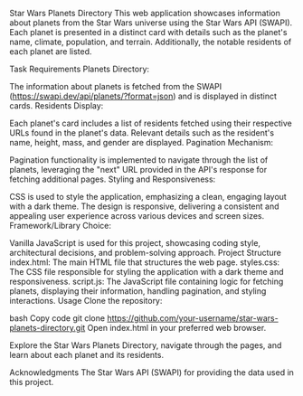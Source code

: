 Star Wars Planets Directory
This web application showcases information about planets from the Star Wars universe using the Star Wars API (SWAPI). Each planet is presented in a distinct card with details such as the planet's name, climate, population, and terrain. Additionally, the notable residents of each planet are listed.

Task Requirements
Planets Directory:

The information about planets is fetched from the SWAPI (https://swapi.dev/api/planets/?format=json) and is displayed in distinct cards.
Residents Display:

Each planet's card includes a list of residents fetched using their respective URLs found in the planet's data. Relevant details such as the resident's name, height, mass, and gender are displayed.
Pagination Mechanism:

Pagination functionality is implemented to navigate through the list of planets, leveraging the "next" URL provided in the API's response for fetching additional pages.
Styling and Responsiveness:

CSS is used to style the application, emphasizing a clean, engaging layout with a dark theme. The design is responsive, delivering a consistent and appealing user experience across various devices and screen sizes.
Framework/Library Choice:

Vanilla JavaScript is used for this project, showcasing coding style, architectural decisions, and problem-solving approach.
Project Structure
index.html: The main HTML file that structures the web page.
styles.css: The CSS file responsible for styling the application with a dark theme and responsiveness.
script.js: The JavaScript file containing logic for fetching planets, displaying their information, handling pagination, and styling interactions.
Usage
Clone the repository:

bash
Copy code
git clone https://github.com/your-username/star-wars-planets-directory.git
Open index.html in your preferred web browser.

Explore the Star Wars Planets Directory, navigate through the pages, and learn about each planet and its residents.

Acknowledgments
The Star Wars API (SWAPI) for providing the data used in this project.
